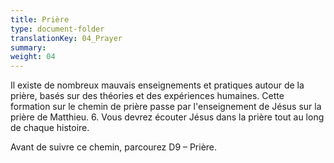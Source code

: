 ```yaml
---
title: Prière
type: document-folder
translationKey: 04_Prayer
summary: 
weight: 04
---
```

Il existe de nombreux mauvais enseignements et pratiques autour de la prière, basés sur des théories et des expériences humaines. Cette formation sur le chemin de prière passe par l'enseignement de Jésus sur la prière de Matthieu. 6. Vous devrez écouter Jésus dans la prière tout au long de chaque histoire.

Avant de suivre ce chemin, parcourez D9 – Prière.